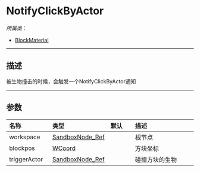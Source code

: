 # NotifyClickByActor

*所属类*：
* [BlockMaterial](/Api/Classes/Build/BlockMaterial.md)
------------------------------------------------------------------------------------------
## 描述

被生物撞击的时候，会触发一个NotifyClickByActor通知

------------------------------------------------------------------------------------------
## 参数

|<div style="width:100px">名称</div>|<div style="width:100px">类型</div>|<div style="width:50px">默认</div>|<div style="width:350px">描述</div>|
|:---|:---|:---|:---|
|workspace|[SandboxNode_Ref](/Api/DataType/SandboxNode_Ref.md)||根节点|
|blockpos|[WCoord](/Api/DataType/WCoord.md)||方块坐标|
|triggerActor|[SandboxNode_Ref](/Api/DataType/SandboxNode_Ref.md)||碰撞方块的生物|
